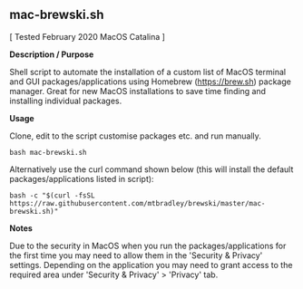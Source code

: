 ## mac-brewski.sh
[ Tested February 2020 MacOS Catalina ]

**Description / Purpose**

Shell script to automate the installation of a custom list of MacOS terminal and GUI packages/applications using Homebrew (https://brew.sh) package manager. Great for new MacOS installations to save time finding and installing individual packages.

**Usage**

Clone, edit to the script customise packages etc. and run manually.

`bash mac-brewski.sh`

Alternatively use the curl command shown below (this will install the default packages/applications listed in script):

`bash -c "$(curl -fsSL https://raw.githubusercontent.com/mtbradley/brewski/master/mac-brewski.sh)"`

**Notes**

Due to the security in MacOS when you run the packages/applications for the first time you may need to allow them in the 'Security & Privacy' settings. Depending on the application you may need to grant access to the required area under 'Security & Privacy' > 'Privacy' tab.
